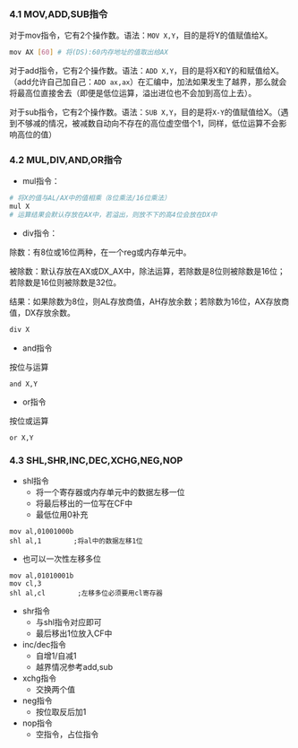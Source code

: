 ### 4.1 MOV,ADD,SUB指令

对于mov指令，它有2个操作数。语法：`MOV X,Y`，目的是将Y的值赋值给X。

```Bash
mov AX [60] # 将(DS):60内存地址的值取出给AX
```

对于add指令，它有2个操作数。语法：`ADD X,Y`，目的是将X和Y的和赋值给X。（add允许自己加自己：`ADD ax,ax`）在汇编中，加法如果发生了越界，那么就会将最高位直接舍去（即便是低位运算，溢出进位也不会加到高位上去）。

对于sub指令，它有2个操作数。语法：`SUB X,Y`，目的是将`X-Y`的值赋值给X。（遇到不够减的情况，被减数自动向不存在的高位虚空借个1，同样，低位运算不会影响高位的值）

### 4.2 MUL,DIV,AND,OR指令

- mul指令：

```Bash
# 将X的值与AL/AX中的值相乘（8位乘法/16位乘法）
mul X
# 运算结果会默认存放在AX中，若溢出，则放不下的高4位会放在DX中
```

- div指令：

除数：有8位或16位两种，在一个reg或内存单元中。

被除数：默认存放在AX或DX_AX中，除法运算，若除数是8位则被除数是16位；若除数是16位则被除数是32位。

结果：如果除数为8位，则AL存放商值，AH存放余数；若除数为16位，AX存放商值，DX存放余数。

```Bash
div X
```

- and指令

按位与运算

```Plaintext
and X,Y
```

- or指令

按位或运算

```Plaintext
or X,Y
```

### 4.3 SHL,SHR,INC,DEC,XCHG,NEG,NOP

- shl指令
    - 将一个寄存器或内存单元中的数据左移一位
    - 将最后移出的一位写在CF中
    - 最低位用0补充

```Plaintext
mov al,01001000b
shl al,1        ;将al中的数据左移1位
```

- 也可以一次性左移多位

```Plaintext
mov al,01010001b
mov cl,3
shl al,cl        ;左移多位必须要用cl寄存器
```

- shr指令
    - 与shl指令对应即可
    - 最后移出1位放入CF中
- inc/dec指令
    - 自增1/自减1
    - 越界情况参考add,sub
- xchg指令
    - 交换两个值
- neg指令
    - 按位取反后加1
- nop指令
    - 空指令，占位指令